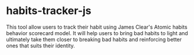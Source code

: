 # habits-tracker-js
This tool allow users to track their habit using James Clear's Atomic habits behavior scorecard model. It will help users to bring bad habits to light and ultimately take them closer to breaking bad habits and reinforcing better ones that suits their identity.
